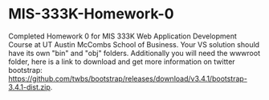 # MIS-333K-Homework-0
Completed Homework 0 for MIS 333K Web Application Development Course at UT Austin McCombs School of Business. Your VS solution should have its own "bin" and "obj" folders. Additionally you will need the wwwroot folder, here is a link to download and get more information on twitter bootstrap: https://github.com/twbs/bootstrap/releases/download/v3.4.1/bootstrap-3.4.1-dist.zip.
